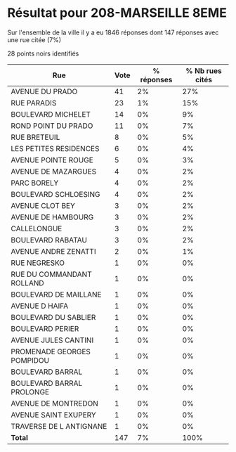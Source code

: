 # Résultat pour 208-MARSEILLE 8EME

Sur l'ensemble de la ville il y a eu 1846 réponses dont 147 réponses avec une rue citée (7%)

28 points noirs identifiés

| Rue | Vote | % réponses | % Nb rues cités|
|-----|------|------------|----------------|
| AVENUE DU PRADO | 41 | 2% | 27%|
| RUE PARADIS | 23 | 1% | 15%|
| BOULEVARD MICHELET | 14 | 0% | 9%|
| ROND POINT DU PRADO | 11 | 0% | 7%|
| RUE BRETEUIL | 8 | 0% | 5%|
| LES PETITES RESIDENCES | 6 | 0% | 4%|
| AVENUE POINTE ROUGE | 5 | 0% | 3%|
| AVENUE DE MAZARGUES | 4 | 0% | 2%|
| PARC BORELY | 4 | 0% | 2%|
| BOULEVARD SCHLOESING | 4 | 0% | 2%|
| AVENUE CLOT BEY | 3 | 0% | 2%|
| AVENUE DE HAMBOURG | 3 | 0% | 2%|
| CALLELONGUE | 3 | 0% | 2%|
| BOULEVARD RABATAU | 3 | 0% | 2%|
| AVENUE ANDRE ZENATTI | 2 | 0% | 1%|
| RUE NEGRESKO | 1 | 0% | 0%|
| RUE DU COMMANDANT ROLLAND | 1 | 0% | 0%|
| BOULEVARD DE MAILLANE | 1 | 0% | 0%|
| AVENUE D HAIFA | 1 | 0% | 0%|
| BOULEVARD DU SABLIER | 1 | 0% | 0%|
| BOULEVARD PERIER | 1 | 0% | 0%|
| AVENUE JULES CANTINI | 1 | 0% | 0%|
| PROMENADE GEORGES POMPIDOU | 1 | 0% | 0%|
| BOULEVARD BARRAL | 1 | 0% | 0%|
| BOULEVARD BARRAL PROLONGE | 1 | 0% | 0%|
| AVENUE DE MONTREDON | 1 | 0% | 0%|
| AVENUE SAINT EXUPERY | 1 | 0% | 0%|
| TRAVERSE DE L ANTIGNANE | 1 | 0% | 0%|
| **Total** | 147 | 7% | 100%|
